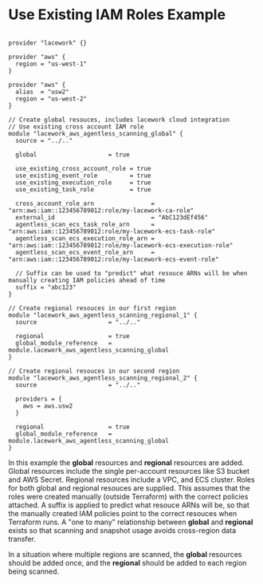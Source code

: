 # Use Existing IAM Roles Example

```hcl

provider "lacework" {}

provider "aws" {
  region = "us-west-1"
}

provider "aws" {
  alias  = "usw2"
  region = "us-west-2"
}

// Create global resouces, includes lacework cloud integration
// Use existing cross account IAM role
module "lacework_aws_agentless_scanning_global" {
  source = "../.."

  global                    = true

  use_existing_cross_account_role = true
  use_existing_event_role         = true
  use_existing_execution_role     = true
  use_existing_task_role          = true

  cross_account_role_arn                = "arn:aws:iam::123456789012:role/my-lacework-ca-role"
  external_id                           = "AbC123dEf456"
  agentless_scan_ecs_task_role_arn      = "arn:aws:iam::123456789012:role/my-lacework-ecs-task-role"
  agentless_scan_ecs_execution_role_arn = "arn:aws:iam::123456789012:role/my-lacework-ecs-execution-role"
  agentless_scan_ecs_event_role_arn     = "arn:aws:iam::123456789012:role/my-lacework-ecs-event-role"

  // Suffix can be used to "predict" what resouce ARNs will be when manually creating IAM policies ahead of time
  suffix = "abc123"
}

// Create regional resouces in our first region
module "lacework_aws_agentless_scanning_regional_1" {
  source                    = "../.."

  regional                  = true
  global_module_reference   = module.lacework_aws_agentless_scanning_global
}

// Create regional resouces in our second region
module "lacework_aws_agentless_scanning_regional_2" {
  source                    = "../.."

  providers = {
    aws = aws.usw2
  }

  regional                  = true
  global_module_reference   = module.lacework_aws_agentless_scanning_global
}
```

In this example the **global** resources and **regional** resources are added.
Global resources include the single per-account resources like S3 bucket and AWS Secret.
Regional resources include a VPC, and ECS cluster.
Roles for both global and regional resouces are supplied. This assumes that the roles were created manually (outside Terraform) with the correct policies attached.
A suffix is applied to predict what resouce ARNs will be, so that the manually created IAM policies point to the correct resouces when Terraform runs.
A "one to many" relationship between **global** and **regional** exists so that
scanning and snapshot usage avoids cross-region data transfer.

In a situation where multiple regions are scanned, the **global** resources should
be added once, and the **regional** should be added to each region being scanned.
